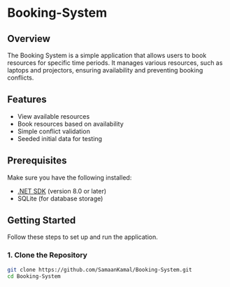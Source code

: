 # Booking-System

## Overview

The Booking System is a simple application that allows users to book resources for specific time periods. It manages various resources, such as laptops and projectors, ensuring availability and preventing booking conflicts.

## Features

- View available resources
- Book resources based on availability
- Simple conflict validation
- Seeded initial data for testing

## Prerequisites

Make sure you have the following installed:

- [.NET SDK](https://dotnet.microsoft.com/download/dotnet) (version 8.0 or later)
- SQLite (for database storage)

## Getting Started

Follow these steps to set up and run the application.

### 1. Clone the Repository

```bash
git clone https://github.com/SamaanKamal/Booking-System.git
cd Booking-System
